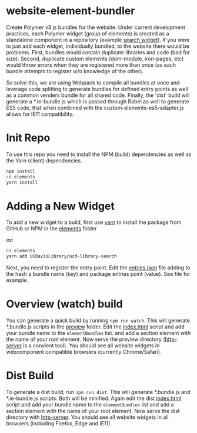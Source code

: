 # website-element-bundler

Create Polymer v3 js bundles for the website.  Under current development practices, each Polymer widget (group of elements) is created as a standalone component in a repository (example [search widget](https://github.com/UCDavisLibrary/ucd-library-search)).  If you were to just add each widget, individually bundled, to the website there would be problems.  First, bundles would contain duplicate libraries and code (bad for size).  Second, duplicate custom elements (dom-module, iron-pages, etc) would throw errors when they are registered more than once (as each bundle attempts to register w/o knowledge of the other).

So solve this, we are using Webpack to compile all bundles at once and leverage code splitting to generate bundles for defined entry points as well as a common venders bundle for all shared code.  Finally, the 'dist' build will generate a *.ie-bundle.js which is passed through Babel as well to generate ES5 code, that when combined with the custom-elements-es5-adapter.js allows for IE11 compatibility.

# Init Repo

To use this repo you need to install the NPM (build) dependencies as well as the Yarn (client) dependencies.

```bash
npm install
cd elements
yarn install
```

# Adding a New Widget

To add a new widget to a build, first use [yarn](https://yarnpkg.com/en/) to install the package from GitHub or NPM in the [elements](./elements) folder

ex:

```bash
cd elements
yarn add UCDavisLibrary/ucd-library-search
```

Next, you need to register the entry point.  Edit the [entries.json](./entries.json) file adding to the hash a bundle name (key) and package entries point (value).  See file for example.

# Overview (watch) build

You can generate a quick build by running `npm run watch`.  This will generate *.bundle.js scripts in the [preview](./preview) folder. Edit the [index.html](./preview/index.html) script and add your bundle name to the `elementBundles` list.  and add a section element with the name of your root element.  Now serve the preview directory ([http-server](https://www.npmjs.com/package/http-server) is a convient tool).  You should see all website widgets in webcomponent compatible browsers (currently Chrome/Safari).

# Dist Build

To generate a dist build, run `npm run dist`.  This will generate *.bundle.js and *.ie-bundle.js scripts.  Both will be minified.  Again edit the dist [index.html](./dist/index.html) script and add your bundle name to the `elementBundles` list and add a section element with the name of your root element.  Now serve the dist directory with [http-server](https://www.npmjs.com/package/http-server). You should see all website widgets in all browsers (including Firefox, Edge and IE11).



